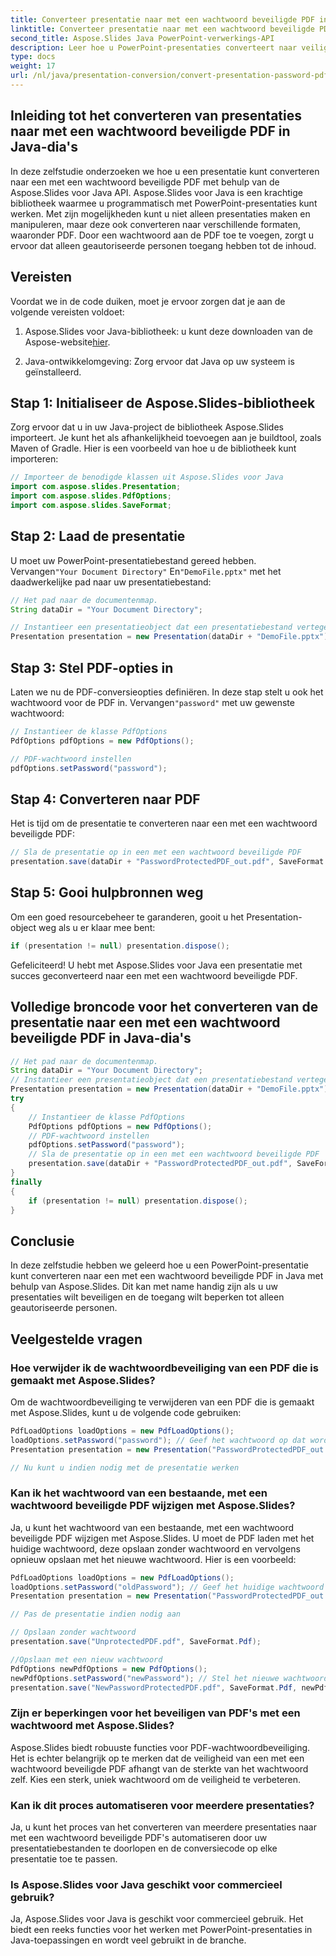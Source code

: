 ```yaml
---
title: Converteer presentatie naar met een wachtwoord beveiligde PDF in Java-dia's
linktitle: Converteer presentatie naar met een wachtwoord beveiligde PDF in Java-dia's
second_title: Aspose.Slides Java PowerPoint-verwerkings-API
description: Leer hoe u PowerPoint-presentaties converteert naar veilige, met een wachtwoord beveiligde PDF's in Java met behulp van Aspose.Slides. Verbeter de documentbeveiliging.
type: docs
weight: 17
url: /nl/java/presentation-conversion/convert-presentation-password-pdf-java-slides/
---
```


## Inleiding tot het converteren van presentaties naar met een wachtwoord beveiligde PDF in Java-dia's

In deze zelfstudie onderzoeken we hoe u een presentatie kunt converteren naar een met een wachtwoord beveiligde PDF met behulp van de Aspose.Slides voor Java API. Aspose.Slides voor Java is een krachtige bibliotheek waarmee u programmatisch met PowerPoint-presentaties kunt werken. Met zijn mogelijkheden kunt u niet alleen presentaties maken en manipuleren, maar deze ook converteren naar verschillende formaten, waaronder PDF. Door een wachtwoord aan de PDF toe te voegen, zorgt u ervoor dat alleen geautoriseerde personen toegang hebben tot de inhoud.

## Vereisten

Voordat we in de code duiken, moet je ervoor zorgen dat je aan de volgende vereisten voldoet:

1.  Aspose.Slides voor Java-bibliotheek: u kunt deze downloaden van de Aspose-website[hier](https://releases.aspose.com/slides/java/).

2. Java-ontwikkelomgeving: Zorg ervoor dat Java op uw systeem is geïnstalleerd.

## Stap 1: Initialiseer de Aspose.Slides-bibliotheek

Zorg ervoor dat u in uw Java-project de bibliotheek Aspose.Slides importeert. Je kunt het als afhankelijkheid toevoegen aan je buildtool, zoals Maven of Gradle. Hier is een voorbeeld van hoe u de bibliotheek kunt importeren:

```java
// Importeer de benodigde klassen uit Aspose.Slides voor Java
import com.aspose.slides.Presentation;
import com.aspose.slides.PdfOptions;
import com.aspose.slides.SaveFormat;
```

## Stap 2: Laad de presentatie

 U moet uw PowerPoint-presentatiebestand gereed hebben. Vervangen`"Your Document Directory"` En`"DemoFile.pptx"` met het daadwerkelijke pad naar uw presentatiebestand:

```java
// Het pad naar de documentenmap.
String dataDir = "Your Document Directory";

// Instantieer een presentatieobject dat een presentatiebestand vertegenwoordigt
Presentation presentation = new Presentation(dataDir + "DemoFile.pptx");
```

## Stap 3: Stel PDF-opties in

 Laten we nu de PDF-conversieopties definiëren. In deze stap stelt u ook het wachtwoord voor de PDF in. Vervangen`"password"` met uw gewenste wachtwoord:

```java
// Instantieer de klasse PdfOptions
PdfOptions pdfOptions = new PdfOptions();

// PDF-wachtwoord instellen
pdfOptions.setPassword("password");
```

## Stap 4: Converteren naar PDF

Het is tijd om de presentatie te converteren naar een met een wachtwoord beveiligde PDF:

```java
// Sla de presentatie op in een met een wachtwoord beveiligde PDF
presentation.save(dataDir + "PasswordProtectedPDF_out.pdf", SaveFormat.Pdf, pdfOptions);
```

## Stap 5: Gooi hulpbronnen weg

Om een goed resourcebeheer te garanderen, gooit u het Presentation-object weg als u er klaar mee bent:

```java
if (presentation != null) presentation.dispose();
```

Gefeliciteerd! U hebt met Aspose.Slides voor Java een presentatie met succes geconverteerd naar een met een wachtwoord beveiligde PDF.


## Volledige broncode voor het converteren van de presentatie naar een met een wachtwoord beveiligde PDF in Java-dia's

```java
// Het pad naar de documentenmap.
String dataDir = "Your Document Directory";
// Instantieer een presentatieobject dat een presentatiebestand vertegenwoordigt
Presentation presentation = new Presentation(dataDir + "DemoFile.pptx");
try
{
	// Instantieer de klasse PdfOptions
	PdfOptions pdfOptions = new PdfOptions();
	// PDF-wachtwoord instellen
	pdfOptions.setPassword("password");
	// Sla de presentatie op in een met een wachtwoord beveiligde PDF
	presentation.save(dataDir + "PasswordProtectedPDF_out.pdf", SaveFormat.Pdf, pdfOptions);
}
finally
{
	if (presentation != null) presentation.dispose();
}
```

## Conclusie

In deze zelfstudie hebben we geleerd hoe u een PowerPoint-presentatie kunt converteren naar een met een wachtwoord beveiligde PDF in Java met behulp van Aspose.Slides. Dit kan met name handig zijn als u uw presentaties wilt beveiligen en de toegang wilt beperken tot alleen geautoriseerde personen.

## Veelgestelde vragen

### Hoe verwijder ik de wachtwoordbeveiliging van een PDF die is gemaakt met Aspose.Slides?

Om de wachtwoordbeveiliging te verwijderen van een PDF die is gemaakt met Aspose.Slides, kunt u de volgende code gebruiken:

```java
PdfLoadOptions loadOptions = new PdfLoadOptions();
loadOptions.setPassword("password"); // Geef het wachtwoord op dat wordt gebruikt tijdens het maken van de PDF
Presentation presentation = new Presentation("PasswordProtectedPDF_out.pdf", loadOptions);

// Nu kunt u indien nodig met de presentatie werken
```

### Kan ik het wachtwoord van een bestaande, met een wachtwoord beveiligde PDF wijzigen met Aspose.Slides?

Ja, u kunt het wachtwoord van een bestaande, met een wachtwoord beveiligde PDF wijzigen met Aspose.Slides. U moet de PDF laden met het huidige wachtwoord, deze opslaan zonder wachtwoord en vervolgens opnieuw opslaan met het nieuwe wachtwoord. Hier is een voorbeeld:

```java
PdfLoadOptions loadOptions = new PdfLoadOptions();
loadOptions.setPassword("oldPassword"); // Geef het huidige wachtwoord op
Presentation presentation = new Presentation("PasswordProtectedPDF_out.pdf", loadOptions);

// Pas de presentatie indien nodig aan

// Opslaan zonder wachtwoord
presentation.save("UnprotectedPDF.pdf", SaveFormat.Pdf);

//Opslaan met een nieuw wachtwoord
PdfOptions newPdfOptions = new PdfOptions();
newPdfOptions.setPassword("newPassword"); // Stel het nieuwe wachtwoord in
presentation.save("NewPasswordProtectedPDF.pdf", SaveFormat.Pdf, newPdfOptions);
```

### Zijn er beperkingen voor het beveiligen van PDF's met een wachtwoord met Aspose.Slides?

Aspose.Slides biedt robuuste functies voor PDF-wachtwoordbeveiliging. Het is echter belangrijk op te merken dat de veiligheid van een met een wachtwoord beveiligde PDF afhangt van de sterkte van het wachtwoord zelf. Kies een sterk, uniek wachtwoord om de veiligheid te verbeteren.

### Kan ik dit proces automatiseren voor meerdere presentaties?

Ja, u kunt het proces van het converteren van meerdere presentaties naar met een wachtwoord beveiligde PDF's automatiseren door uw presentatiebestanden te doorlopen en de conversiecode op elke presentatie toe te passen.

### Is Aspose.Slides voor Java geschikt voor commercieel gebruik?

Ja, Aspose.Slides voor Java is geschikt voor commercieel gebruik. Het biedt een reeks functies voor het werken met PowerPoint-presentaties in Java-toepassingen en wordt veel gebruikt in de branche.